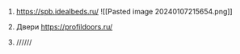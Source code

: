 1. https://spb.idealbeds.ru/
![[Pasted image 20240107215654.png]]

2. Двери https://profildoors.ru/
3. //////